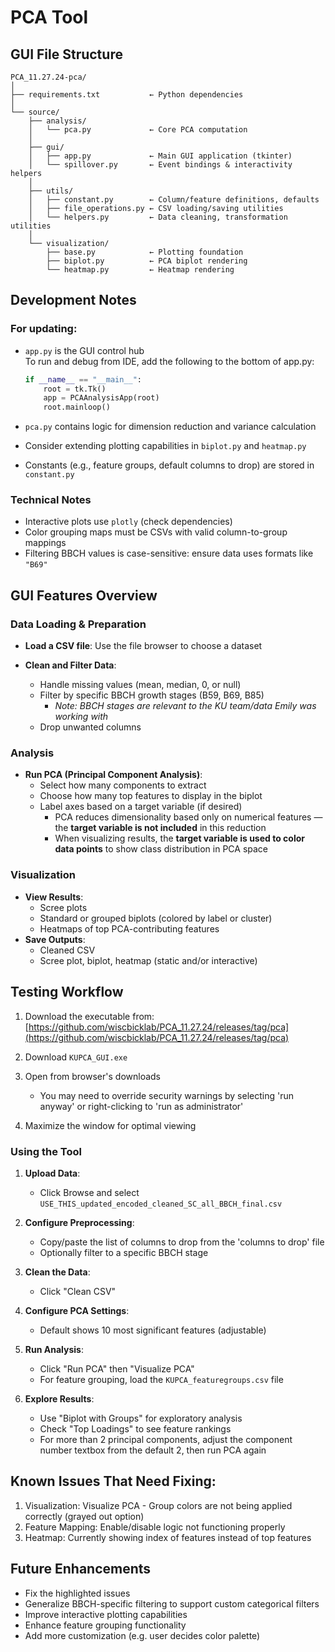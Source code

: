 # PCA Tool

## GUI File Structure

```
PCA_11.27.24-pca/
│
├── requirements.txt           ← Python dependencies
│
└── source/
    ├── analysis/
    │   └── pca.py             ← Core PCA computation
    │
    ├── gui/
    │   ├── app.py             ← Main GUI application (tkinter)   
    │   └── spillover.py       ← Event bindings & interactivity helpers
    │
    ├── utils/
    │   ├── constant.py        ← Column/feature definitions, defaults
    │   ├── file_operations.py ← CSV loading/saving utilities
    │   └── helpers.py         ← Data cleaning, transformation utilities
    │
    └── visualization/
        ├── base.py            ← Plotting foundation
        ├── biplot.py          ← PCA biplot rendering
        └── heatmap.py         ← Heatmap rendering
```

## Development Notes

### For updating:

- `app.py` is the GUI control hub  
    To run and debug from IDE, add the following to the bottom of app.py:
    
    ```python
    if __name__ == "__main__":  
        root = tk.Tk()  
        app = PCAAnalysisApp(root)  
        root.mainloop()
    ```
    
- `pca.py` contains logic for dimension reduction and variance calculation
    
- Consider extending plotting capabilities in `biplot.py` and `heatmap.py`
    
- Constants (e.g., feature groups, default columns to drop) are stored in `constant.py`
    

### Technical Notes

- Interactive plots use `plotly` (check dependencies)
- Color grouping maps must be CSVs with valid column-to-group mappings
- Filtering BBCH values is case-sensitive: ensure data uses formats like `"B69"`

## GUI Features Overview

### Data Loading & Preparation

- **Load a CSV file**: Use the file browser to choose a dataset
    
- **Clean and Filter Data**:
    
    - Handle missing values (mean, median, 0, or null)
    - Filter by specific BBCH growth stages (B59, B69, B85)
        - _Note: BBCH stages are relevant to the KU team/data Emily was working with_
    - Drop unwanted columns

### Analysis

- **Run PCA (Principal Component Analysis)**:
    - Select how many components to extract
    - Choose how many top features to display in the biplot
    - Label axes based on a target variable (if desired)
        - PCA reduces dimensionality based only on numerical features — the **target variable is not included** in this reduction
        - When visualizing results, the **target variable is used to color data points** to show class distribution in PCA space

### Visualization

- **View Results**:
    - Scree plots
    - Standard or grouped biplots (colored by label or cluster)
    - Heatmaps of top PCA-contributing features
- **Save Outputs**:
    - Cleaned CSV
    - Scree plot, biplot, heatmap (static and/or interactive)

## Testing Workflow

1. Download the executable from: [https://github.com/wiscbicklab/PCA_11.27.24/releases/tag/pca](https://github.com/wiscbicklab/PCA_11.27.24/releases/tag/pca)
    
2. Download `KUPCA_GUI.exe`
    
3. Open from browser's downloads
    
    - You may need to override security warnings by selecting 'run anyway' or right-clicking to 'run as administrator'
4. Maximize the window for optimal viewing
    

### Using the Tool

1. **Upload Data**:
    
    - Click Browse and select `USE_THIS_updated_encoded_cleaned_SC_all_BBCH_final.csv`
2. **Configure Preprocessing**:
    
    - Copy/paste the list of columns to drop from the 'columns to drop' file
    - Optionally filter to a specific BBCH stage
3. **Clean the Data**:
    
    - Click "Clean CSV"
4. **Configure PCA Settings**:
    
    - Default shows 10 most significant features (adjustable)
5. **Run Analysis**:
    
    - Click "Run PCA" then "Visualize PCA"
    - For feature grouping, load the `KUPCA_featuregroups.csv` file
6. **Explore Results**:
    
    - Use "Biplot with Groups" for exploratory analysis
    - Check "Top Loadings" to see feature rankings
    - For more than 2 principal components, adjust the component number textbox from the default 2, then run PCA again

## Known Issues That Need Fixing:

1. Visualization: Visualize PCA - Group colors are not being applied correctly (grayed out option)
2. Feature Mapping: Enable/disable logic not functioning properly
3. Heatmap: Currently showing index of features instead of top features

## Future Enhancements

- Fix the highlighted issues
- Generalize BBCH-specific filtering to support custom categorical filters
- Improve interactive plotting capabilities
- Enhance feature grouping functionality
- Add more customization (e.g. user decides color palette) 
